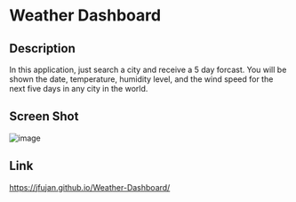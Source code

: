 # Weather Dashboard

## Description
In this application, just search a city and receive a 5 day forcast. You will be shown the date, temperature, humidity level, and the wind speed for the next five days in any city in the world.

## Screen Shot
![image](https://github.com/jfujan/Weather-Dashboard/assets/131504994/bcbcf392-2826-469e-9442-f187366d7558)

## Link
https://jfujan.github.io/Weather-Dashboard/
